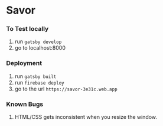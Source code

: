 # Savor
### To Test locally
1. run `gatsby develop`
2. go to localhost:8000

### Deployment
1. run `gatsby built`
2. run `firebase deploy`
3. go to the url `https://savor-3e31c.web.app`

### Known Bugs
1. HTML/CSS gets inconsistent when you resize the window.
